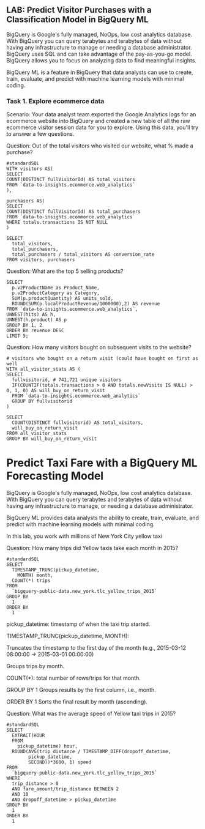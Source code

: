 ## LAB: Predict Visitor Purchases with a Classification Model in BigQuery ML
BigQuery is Google's fully managed, NoOps, low cost analytics database. With BigQuery you can query terabytes and terabytes of data without having any infrastructure to manage or needing a database administrator. BigQuery uses SQL and can take advantage of the pay-as-you-go model. BigQuery allows you to focus on analyzing data to find meaningful insights. 

BigQuery ML is a feature in BigQuery that data analysts can use to create, train, evaluate, and predict with machine learning models with minimal coding.

### Task 1. Explore ecommerce data
Scenario: Your data analyst team exported the Google Analytics logs for an ecommerce website into BigQuery and created a new table of all the raw ecommerce visitor session data for you to explore. Using this data, you'll try to answer a few questions.

Question: Out of the total visitors who visited our website, what % made a purchase?
```
#standardSQL
WITH visitors AS(
SELECT
COUNT(DISTINCT fullVisitorId) AS total_visitors
FROM `data-to-insights.ecommerce.web_analytics`
),

purchasers AS(
SELECT
COUNT(DISTINCT fullVisitorId) AS total_purchasers
FROM `data-to-insights.ecommerce.web_analytics`
WHERE totals.transactions IS NOT NULL
)

SELECT
  total_visitors,
  total_purchasers,
  total_purchasers / total_visitors AS conversion_rate
FROM visitors, purchasers
```

Question: What are the top 5 selling products?

```
SELECT
  p.v2ProductName as Product_Name,
  p.v2ProductCategory as Category,
  SUM(p.productQuantity) AS units_sold,
  ROUND(SUM(p.localProductRevenue/1000000),2) AS revenue
FROM `data-to-insights.ecommerce.web_analytics`,
UNNEST(hits) AS h,
UNNEST(h.product) AS p
GROUP BY 1, 2
ORDER BY revenue DESC
LIMIT 5;
```

Question: How many visitors bought on subsequent visits to the website?
```
# visitors who bought on a return visit (could have bought on first as well
WITH all_visitor_stats AS (
SELECT
  fullvisitorid, # 741,721 unique visitors
  IF(COUNTIF(totals.transactions > 0 AND totals.newVisits IS NULL) > 0, 1, 0) AS will_buy_on_return_visit
  FROM `data-to-insights.ecommerce.web_analytics`
  GROUP BY fullvisitorid
)

SELECT
  COUNT(DISTINCT fullvisitorid) AS total_visitors,
  will_buy_on_return_visit
FROM all_visitor_stats
GROUP BY will_buy_on_return_visit
```

# Predict Taxi Fare with a BigQuery ML Forecasting Model
BigQuery is Google's fully managed, NoOps, low cost analytics database. With BigQuery you can query terabytes and terabytes of data without having any infrastructure to manage, or needing a database administrator.

BigQuery ML provides data analysts the ability to create, train, evaluate, and predict with machine learning models with minimal coding.

In this lab, you work with millions of New York City yellow taxi 

Question: How many trips did Yellow taxis take each month in 2015?
```
#standardSQL
SELECT
  TIMESTAMP_TRUNC(pickup_datetime,
    MONTH) month,
  COUNT(*) trips
FROM
  `bigquery-public-data.new_york.tlc_yellow_trips_2015`
GROUP BY
  1
ORDER BY
  1
```
pickup_datetime: timestamp of when the taxi trip started.

TIMESTAMP_TRUNC(pickup_datetime, MONTH):

Truncates the timestamp to the first day of the month (e.g., 2015-03-12 08:00:00 → 2015-03-01 00:00:00)

Groups trips by month.

COUNT(*): total number of rows/trips for that month.

GROUP BY 1
Groups results by the first column, i.e., month.

ORDER BY 1
Sorts the final result by month (ascending).



Question: What was the average speed of Yellow taxi trips in 2015?
```
#standardSQL
SELECT
  EXTRACT(HOUR
  FROM
    pickup_datetime) hour,
  ROUND(AVG(trip_distance / TIMESTAMP_DIFF(dropoff_datetime,
        pickup_datetime,
        SECOND))*3600, 1) speed
FROM
  `bigquery-public-data.new_york.tlc_yellow_trips_2015`
WHERE
  trip_distance > 0
  AND fare_amount/trip_distance BETWEEN 2
  AND 10
  AND dropoff_datetime > pickup_datetime
GROUP BY
  1
ORDER BY
  1
```
